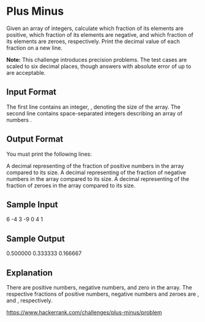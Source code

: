 Plus Minus
===

Given an array of integers, calculate which fraction of its elements are positive, which fraction of its elements are negative, and which fraction of its elements are zeroes, respectively. Print the decimal value of each fraction on a new line.

**Note:** This challenge introduces precision problems. The test cases are scaled to six decimal places, though answers with absolute error of up to  are acceptable.

Input Format
---

The first line contains an integer, , denoting the size of the array.
The second line contains  space-separated integers describing an array of numbers .

Output Format
---

You must print the following  lines:

A decimal representing of the fraction of positive numbers in the array compared to its size.
A decimal representing of the fraction of negative numbers in the array compared to its size.
A decimal representing of the fraction of zeroes in the array compared to its size.


Sample Input
---

  6
  -4 3 -9 0 4 1      


Sample Output
---

  0.500000
  0.333333
  0.166667


Explanation
---

There are  positive numbers,  negative numbers, and  zero in the array.
The respective fractions of positive numbers, negative numbers and zeroes are ,  and , respectively.


https://www.hackerrank.com/challenges/plus-minus/problem

